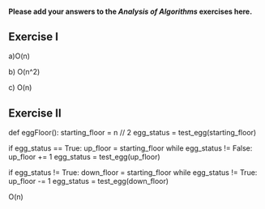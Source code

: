 #### Please add your answers to the ***Analysis of  Algorithms*** exercises here.

## Exercise I

a)O(n)


b) O(n^2)


c) O(n)

## Exercise II



def eggFloor():
  starting_floor = n // 2
  egg_status = test_egg(starting_floor)

  if egg_status == True:
    up_floor = starting_floor
    while egg_status != False:
      up_floor += 1
      egg_status = test_egg(up_floor)

 if egg_status != True:
    down_floor = starting_floor
    while egg_status != True:
      up_floor -= 1
      egg_status = test_egg(down_floor)


O(n)